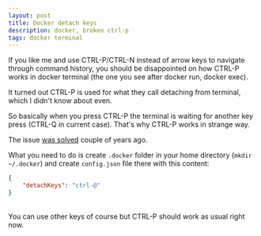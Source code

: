 ```yaml
---
layout: post
title: Docker detach keys
description: docker, broken ctrl-p
tags: docker terminal
---
```


If you like me and use CTRL-P/CTRL-N instead of arrow keys to navigate through command history, you should be disappointed
on how CTRL-P works in docker terminal (the one you see after docker run, docker exec).

It turned out CTRL-P is used for what they call detaching from terminal, which I didn't know about even.

So basically when you press CTRL-P the terminal is waiting for another key press (CTRL-Q in current case). That's why CTRL-P
works in strange way.

The issue <a target="_blank" href="https://github.com/moby/moby/pull/15666">was solved</a> couple of years ago.

What you need to do is create `.docker` folder in your home directory (`mkdir ~/.docker`) and create `config.json` file there with this content:

```json
{
    "detachKeys": "ctrl-@"
}
```
<br/>
You can use other keys of course but CTRL-P should work as usual right now.
